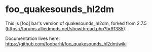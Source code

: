 foo_quakesounds_hl2dm 
=====================

This is [foo] bar's version of quakesounds_hl2dm, forked from 2.7.5 (https://forums.alliedmods.net/showthread.php?t=91385).

Documentation lives here: https://github.com/foobarhl/foo_quakesounds_hl2dm/wiki



